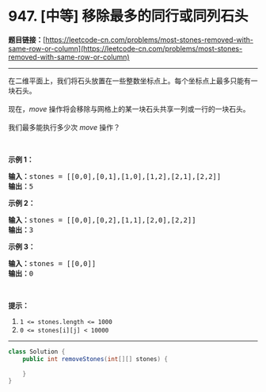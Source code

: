 # 947. [中等] 移除最多的同行或同列石头

**题目链接：**[https://leetcode-cn.com/problems/most-stones-removed-with-same-row-or-column](https://leetcode-cn.com/problems/most-stones-removed-with-same-row-or-column)

---

<div class="content__1Y2H">
 <div class="notranslate">
  <p>在二维平面上，我们将石头放置在一些整数坐标点上。每个坐标点上最多只能有一块石头。<br> <br> 现在，<em>move</em> 操作将会移除与网格上的某一块石头共享一列或一行的一块石头。<br> <br> 我们最多能执行多少次 <em>move</em> 操作？</p> 
  <p>&nbsp;</p> 
  <p><strong>示例 1：</strong></p> 
  <pre class="language-text"><strong>输入：</strong>stones = [[0,0],[0,1],[1,0],[1,2],[2,1],[2,2]]
<strong>输出：</strong>5
</pre> 
  <p><strong>示例 2：</strong></p> 
  <pre class="language-text"><strong>输入：</strong>stones = [[0,0],[0,2],[1,1],[2,0],[2,2]]
<strong>输出：</strong>3
</pre> 
  <p><strong>示例 3：</strong></p> 
  <pre class="language-text"><strong>输入：</strong>stones = [[0,0]]
<strong>输出：</strong>0
</pre> 
  <p>&nbsp;</p> 
  <p><strong>提示：</strong></p> 
  <ol> 
   <li><code>1 &lt;= stones.length &lt;= 1000</code></li> 
   <li><code>0 &lt;= stones[i][j] &lt; 10000</code></li> 
  </ol> 
 </div>
</div>

---

```java
class Solution {
    public int removeStones(int[][] stones) {
        
    }
}
```